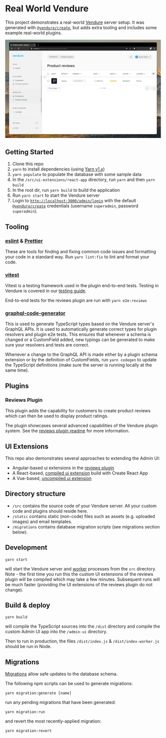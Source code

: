 # Real World Vendure

This project demonstrates a real-world [Vendure](https://www.vendure.io/) server setup. It was generated with [`@vendure/create`](https://github.com/vendure-ecommerce/vendure/tree/master/packages/create), but adds extra tooling and includes some example real-world plugins.

![Screenshot of the Admin UI product details page with reviews](./product-reviews-screenshot.webp)

## Getting Started

1. Clone this repo
2. `yarn` to install dependencies (using [Yarn v1.x](https://classic.yarnpkg.com))
3. `yarn populate` to populate the database with some sample data
4. In the `/src/ui-extensions/react-app` directory, run `yarn` and then `yarn build`
5. In the root dir, run `yarn build` to build the application 
6. Run `yarn start` to start the Vendure server
7. Login to [`http://localhost:3000/admin/login`](http://localhost:3000/admin/login) with the default [`@vendure/create`](https://www.vendure.io/docs/getting-started/#installation-with-@vendure/create) credentials (username `superadmin`, password `superadmin`).

## Tooling

### [eslint](https://eslint.org/) & [Prettier](https://prettier.io/)
These are tools for finding and fixing common code issues and formatting your code in a standard way. Run `yarn lint:fix` to lint and format your code.

### [vitest](https://vitest.dev/)
Vitest is a testing framework used in the plugin end-to-end tests. Testing in Vendure is covered in our [testing guide](https://docs.vendure.io/developer-guide/testing/).

End-to-end tests for the reviews plugin are run with `yarn e2e:reviews`

### [graphql-code-generator](https://graphql-code-generator.com/)
This is used to generate TypeScript types based on the Vendure server's GraphQL APIs. It is used to automatically generate correct types for plugin resolvers and plugin e2e tests. This ensures that whenever a schema is changed or a CustomField added, new typings can be generated to make sure your resolvers and tests are correct. 

Whenever a change to the GraphQL API is made either by a plugin schema extension or by the definition of CustomFields, run `yarn codegen` to update the TypeScript definitions (make sure the server is running locally at the same time).

## Plugins

### Reviews Plugin

This plugin adds the capability for customers to create product reviews which can then be used to display product ratings.

The plugin showcases several advanced capabilities of the Vendure plugin system. See the [reviews plugin readme](./src/plugins/reviews/README.md) for more information.

## UI Extensions

This repo also demonstrates several approaches to extending the Admin UI:

* Angular-based ui extensions in the [reviews plugin](./src/plugins/reviews/ui)
* A React-based, [compiled ui extension](./src/ui-extensions/react-app) build with Create React App
* A Vue-based, [uncompiled ui extension](./src/ui-extensions/vue-app)

## Directory structure

* `/src` contains the source code of your Vendure server. All your custom code and plugins should reside here.
* `/static` contains static (non-code) files such as assets (e.g. uploaded images) and email templates.
* `/migrations` contains database migration scripts (see migrations section below).

## Development

```
yarn start
```

will start the Vendure server and [worker](https://www.vendure.io/docs/developer-guide/vendure-worker/) processes from
the `src` directory. Note - the first time you run this the custom UI extensions of the reviews plugin will be compiled which may take a few minutes. Subsequent runs will be much faster (providing the UI extensions of the reviews plugin do not change).

## Build & deploy

```
yarn build
```

will compile the TypeScript sources into the `/dist` directory and compile the custom Admin UI app into the `/admin-ui` directory.

Then to run in production, the files `/dist/index.js` & `/dist/index-worker.js` should be run in Node. 

## Migrations

[Migrations](https://www.vendure.io/docs/developer-guide/migrations/) allow safe updates to the database schema.

The following npm scripts can be used to generate migrations:

```
yarn migration:generate [name]
```

run any pending migrations that have been generated:

```
yarn migration:run
```

and revert the most recently-applied migration:

```
yarn migration:revert
```
